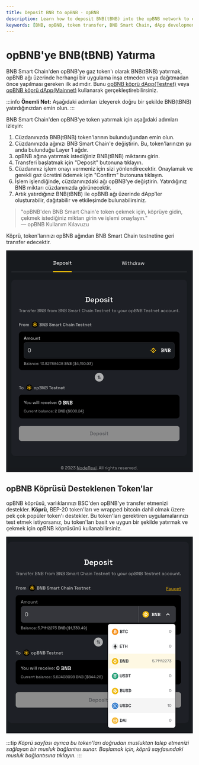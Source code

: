 ```yaml
---
title: Deposit BNB to opBNB - opBNB
description: Learn how to deposit BNB(tBNB) into the opBNB network to enable dApp development and interaction. This guide provides detailed steps and insights on using the opBNB bridge for token transfers.
keywords: [BNB, opBNB, token transfer, BNB Smart Chain, dApp development]
---
```


# opBNB'ye BNB(tBNB) Yatırma

BNB Smart Chain'den opBNB'ye gaz token'ı olarak BNB(tBNB) yatırmak, opBNB ağı üzerinde herhangi bir uygulama inşa etmeden veya dağıtmadan önce yapılması gereken ilk adımdır. Bunu [opBNB köprü dApp(Testnet)](https://opbnb-testnet-bridge.bnbchain.org/) veya [opBNB köprü dApp(Mainnet)](https://opbnb-bridge.bnbchain.org) kullanarak gerçekleştirebilirsiniz.

:::info
**Önemli Not:** Aşağıdaki adımları izleyerek doğru bir şekilde BNB(tBNB) yatırdığınızdan emin olun.
:::

BNB Smart Chain'den opBNB'ye token yatırmak için aşağıdaki adımları izleyin:

1. Cüzdanınızda BNB(tBNB) token'larının bulunduğundan emin olun.
2. Cüzdanınızda ağınızı BNB Smart Chain'e değiştirin. Bu, token'larınızın şu anda bulunduğu Layer 1 ağdır.
3. opBNB ağına yatırmak istediğiniz BNB(tBNB) miktarını girin.
4. Transferi başlatmak için "Deposit" butonuna tıklayın.
5. Cüzdanınız işlem onayı vermeniz için sizi yönlendirecektir. Onaylamak ve gerekli gaz ücretini ödemek için "Confirm" butonuna tıklayın.
6. İşlem işlendiğinde, cüzdanınızdaki ağı opBNB'ye değiştirin. Yatırdığınız BNB miktarı cüzdanınızda görünecektir.
7. Artık yatırdığınız BNB(tBNB) ile opBNB ağı üzerinde dApp'ler oluşturabilir, dağıtabilir ve etkileşimde bulunabilirsiniz.

> "opBNB'den BNB Smart Chain'e token çekmek için, köprüye gidin, çekmek istediğiniz miktarı girin ve işlemi onaylayın."  
> — opBNB Kullanım Kılavuzu

Köprü, token'larınızı opBNB ağından BNB Smart Chain testnetine geri transfer edecektir.

![](../../images/bnb-chain/bnb-opbnb/img/opBNB-bridge.png)

## opBNB Köprüsü Desteklenen Token'lar

opBNB köprüsü, varlıklarınızı BSC'den opBNB'ye transfer etmenizi destekler. **Köprü**, BEP-20 token'ları ve wrapped bitcoin dahil olmak üzere pek çok popüler token'ı destekler. Bu token'ları gerektiren uygulamalarınızı test etmek istiyorsanız, bu token'ları basit ve uygun bir şekilde yatırmak ve çekmek için opBNB köprüsünü kullanabilirsiniz.

![](../../images/bnb-chain/bnb-opbnb/img/bridge-supported-tokens.png)

:::tip
*Köprü sayfası ayrıca bu token'ları doğrudan musluktan talep etmenizi sağlayan bir musluk bağlantısı sunar. Başlamak için, köprü sayfasındaki musluk bağlantısına tıklayın.*
:::
